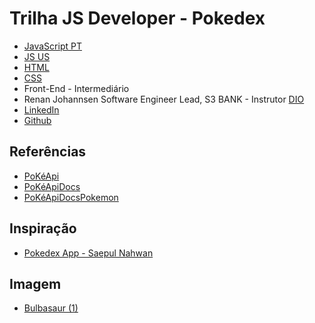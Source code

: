 # Trilha JS Developer - Pokedex

* [JavaScript PT](https://developer.mozilla.org/pt-BR/docs/Web/JavaScript)
* [JS US](https://developer.mozilla.org/en-US/docs/Web/javascript)
* [HTML](https://developer.mozilla.org/pt-BR/docs/Web/HTML)
* [CSS](https://developer.mozilla.org/pt-BR/docs/Web/CSS)
* Front-End - Intermediário
* Renan Johannsen Software Engineer Lead, S3 BANK - Instrutor [DIO](https://www.dio.me/)
* [LinkedIn](https://www.linkedin.com/in/renanjpaula/)
* [Github](https://github.com/RenanJPaula)

## Referências

* [PoKéApi](https://pokeapi.co/)
* [PoKéApiDocs](https://pokeapi.co/docs/v2)
* [PoKéApiDocsPokemon](https://pokeapi.co/docs/v2#pokemon)

## Inspiração

* [Pokedex App - Saepul Nahwan](https://dribbble.com/shots/6540871-Pokedex-App)

## Imagem

* [Bulbasaur (1)](https://raw.githubusercontent.com/PokeAPI/sprites/master/sprites/pokemon/other/dream-world/1.svg)
